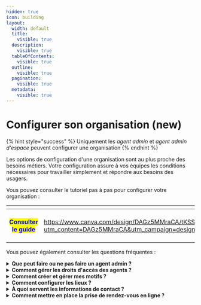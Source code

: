 ```yaml
---
hidden: true
icon: building
layout:
  width: default
  title:
    visible: true
  description:
    visible: true
  tableOfContents:
    visible: true
  outline:
    visible: true
  pagination:
    visible: true
  metadata:
    visible: true
---
```


# Configurer son organisation (new)

{% hint style="success" %}
Uniquement les _agent admin_ et _agent admin d'espace_ peuvent configurer une organisation
{% endhint %}

Les options de configuration d'une organisation sont au plus proche des besoins métiers. Votre configuration assure à vos équipes les conditions nécessaires pour travailler simplement et répondre aux besoins des usagers.&#x20;

Vous pouvez consulter le tutoriel pas à pas pour configurer votre organisation :&#x20;

<table data-view="cards"><thead><tr><th align="center"></th><th data-hidden data-card-target data-type="content-ref"></th></tr></thead><tbody><tr><td align="center"><h4><mark style="color:blue;">Consulter le guide</mark></h4></td><td><a href="https://www.canva.com/design/DAGz5MMraCA/tKSSSeonoaIX5HDmJZTsjA/view?utm_content=DAGz5MMraCA&#x26;utm_campaign=designshare&#x26;utm_medium=link2&#x26;utm_source=uniquelinks&#x26;utlId=h6bddb23c9b">https://www.canva.com/design/DAGz5MMraCA/tKSSSeonoaIX5HDmJZTsjA/view?utm_content=DAGz5MMraCA&#x26;utm_campaign=designshare&#x26;utm_medium=link2&#x26;utm_source=uniquelinks&#x26;utlId=h6bddb23c9b</a></td></tr></tbody></table>

Vous pouvez également consulter les questions fréquentes :&#x20;

<details>

<summary><strong>Que peut faire ou ne pas faire un agent admin ?</strong> </summary>

Le rôle _**Agent Admin**_ est un des 3 niveaux d'accès (_Agent Basique_, _Agent Admin_ et _Agent Admin d'Espace_) des comptes agent. Vous trouverez un résumé des rôles et permissions d'un _**Agent Admin**_ :&#x20;

* Périmètre d’accès : tous les services de son organisation&#x20;

- Périmètre de configuration : accès aux paramètres de l’organisation

* Tâches : créer des motifs, lieux, inviter des agents&#x20;

- Ne fait pas : créer des organisations, activer des services ni gérer l’espace

</details>

<details>

<summary><strong>Comment gérer les droits d'accès des agents ?</strong> </summary>

Vous pouvez ouvrir des accès aux agents de votre administration. Les agents pourront alors disposer d'un compte RDV Service Public on se connectant via un email et un mot de passe ou en utilisant [ProConnect](https://www.proconnect.gouv.fr).&#x20;

Vous trouverez des options de configurations organisées en 2 étapes :&#x20;

***

#### Niveau de permissions

Lors de l’invitation d’un agent, vous devez définir son niveau de permission :&#x20;

**Basique**\
Ce niveau permet à l’agent de :

* Gérer ses propres plages d’ouverture, indisponibilités et rendez-vous ;
* Gérer les rendez-vous des agents appartenant au **même service**.

{% hint style="warning" %}
**L’agent basique n’a pas accès au menu&#x20;**_**Configuration**_**, et ne peut donc pas modifier les paramètres de l’organisation.**
{% endhint %}

**Administrateur**\
Ce niveau donne à l’agent des droits étendus :

* Accès à l’agenda **de tous les agents** de l’organisation, quel que soit leur service ;
* Possibilité de modifier les plages d’ouverture, les indisponibilités et les rendez-vous de tous les agents ;
*   Accès au menu _**Configuration**_, lui permettant de :

    * Inviter d'autres agents ;
    * Créer et modifier des motifs de rendez-vous ;
    * Ajouter des lieux de permanences;&#x20;
    * Modifier les informations de l'organisation.



**Intervenant** \
Le statut intervenant fonctionne différemment des deux précédents :

* Il **n’est pas lié à une adresse e-mail** ;
* Sa création génère un **agenda autonome**, que vous pouvez nommer librement ;
* Cet agenda est ensuite **géré par les autres agents** de l’organisation.

Ce statut est idéal pour des **partenaires externes** effectuant des permanences ponctuelles dans votre structure. Bien qu’ils ne possèdent pas de compte **RDV Service Public**, les rendez-vous peuvent tout de même être pris sur cet agenda intervenant.

***

#### **Services**

Après avoir défini le niveau de droit et renseigné l’adresse e-mail ou un nom, vous devez l’associer au service auquel il est rattaché. Rattacher un agent à un service, c'est lui donner accès aux motifs et aux agendas agents associés à ce service.&#x20;

{% hint style="success" %}
**Il est possible de rattacher un agent à plusieurs services**.
{% endhint %}

{% hint style="danger" %}
**Une fois cette étape validée, il ne sera plus possible de modifier les services associés à l’agent.**
{% endhint %}

Si un changement est nécessaire :

* Contactez l’**Administrateur d'Espace** de votre compte **RDV Service Public** ;
* Ou supprimez l’agent concerné, puis recommencez l’invitation avec les bons paramètres.

***

</details>

<details>

<summary><strong>Comment créer et gérer mes motifs ?</strong> </summary>

Le motif est la raison du rendez-vous. Il permet de catégoriser les prises de rendez-vous, d’informer l’agent sur le contenu attendu et d’affiner les options (présentiel, téléphone, visio, option de prise de rendez-vous en ligne).&#x20;

Vous trouverez des options de configurations organisées sous 3 onglets :&#x20;

***

#### **Information générale**&#x20;

Un motif est avant tout un objet de rendez-vous qui se configure par un nom, une durée par défaut, un type et un service associé.&#x20;

{% hint style="success" %}
**Vos motifs seront accessibles par les agents des services associés**
{% endhint %}

Les agents pourront créer des plages de disponibilités avec des motifs configurés et ainsi faciliter la recherche de créneaux dans votre organisation et planifier des rendez-vous.

Si vous souhaitez proposer plusieurs modalités de rendez-vous (sur place, par téléphone, par visioconférence ou à domicile) ou plusieurs durée par défaut (30 minutes ou 60 minutes) pour un même motif, il sera nécessaire de dupliquer et créer plusieurs motifs.&#x20;

***

#### **Réservation en ligne**&#x20;

Un motif peut-être ouvert ou non à la prise de rendez-vous en ligne. Vous pouvez sélectionner cette option depuis l'onglet _**réservation en ligne**_ de l'écran de configuration des motifs. Vous devez cocher la case _ouvert aux usagers_.&#x20;

{% hint style="success" %}
**Une pastille&#x20;**_**en ligne**_**&#x20;s'affichera pour chaque motif.**&#x20;
{% endhint %}

Dès lors que vous ouvrez la prise de rendez-vous en ligne pour un motif, vous accéderez à des options de configurations supplémentaires liées au **délais minimum et maximum de réservation**. En configurant ces options, vous pouvez limiter la visibilités des disponibilités des plages de disponibilités des agents dans le parcours de prise de rendez-vous en ligne.

Aussi, vous pouvez offrir la possibilité à vos usagers de **modifier leur créneau de rendez-vous en autonomie**. Un bouton déplacer le RDV s'affichera depuis leur récapitulatif de rendez-vous accessible depuis les notifications email et SMS.&#x20;



Si votre organisation est dispose d'un **Dispositif de Recueil**, vous pouvez également raccorder vos disponibilités au moteur [France Titres](https://rendezvouspasseport.ants.gouv.fr/) (ANTS).&#x20;

Un menu déroulant intitulé _**catégorie**_ vous permet de sélectionner le motif du rendez-vous (CNI, Passeport ou CNI + Passeport). Une fois la catégorie choisie et les modifications enregistrées, les administrés pourront prendre rendez-vous directement via le moteur France Titres.

{% hint style="warning" %}
**Cette fonctionnalité est disponible uniquement si votre organisation dispose d’un Dispositif de Recueil (DR). Elle est activée lors de la création de votre compte. Si ce n’est pas le cas, n’hésitez pas à contacter notre équipe pour en demander l’activation.**
{% endhint %}

***

#### **Instruction et notification**

Vous pouvez personnaliser des instructions de rendez-vous, motif par motif. Vous pouvez personnaliser ces instructions depuis l'onglet _**notification et instruction.**_&#x20;

Cette fonctionnalité permet de faire afficher ces instructions :&#x20;

* **Avant le rendez-vous** : dans le parcours en ligne, avant qu'un usager sélectionne un créneau

- **Après le rendez-vous** : dans l'écran de confirmation du rendez-vous ainsi que dans la notification SMS, via l'URL _info/annulation_ et dans la notification email, via le champ _information supplémentaires_

</details>

<details>

<summary><strong>Comment configurer les lieux ?</strong> </summary>

Les lieux permettent d'associer les disponiblités des plages d'ouvertures des agents à des adresses de rendez-vous.&#x20;

{% hint style="success" %}
**L'adresse du rendez-vous est communiquée dans chaque notification SMS et emails**
{% endhint %}

Vous pouvez créer **autant de lieux que nécessaire** pour votre organisation. Cette fonctionnalité vous permet d’ajouter des lieux **supplémentaires**, en plus du **lieu principal** déjà défini lors de la création de votre compte.&#x20;

Cela est particulièrement utile si :

* Vos agents sont en **itinérance** ;
* Vous disposez de **plusieurs points d’accueil** pour les usagers.

Une fois les lieux créés, les agents pourront **associer leurs plages d’ouverture** aux différents lieux configurés.

</details>

<details>

<summary><strong>À quoi servent les informations de contact ?</strong>  </summary>

Cette fonctionnalité répond des usagers qui souhaitent facilement vous contacter en cas de besoin (difficultés à annuler son rendez-vous en autonomie, besoin d'informations complémentaires au rendez-vous, demande de modification de rendez-vous etc ...).&#x20;

Ces informations apparaîtront ainsi dans les récapitulatif de rendez-vous accessible depuis les notifications **email** ou **SMS.**&#x20;

</details>

<details>

<summary><strong>Comment mettre en place la prise de rendez-vous en ligne ?</strong> </summary>

Cette fonctionnalité permet à vos usagers de planifier des rendez-vous en autonomie depuis leur ordinateur ou téléphone avec vos services.&#x20;

{% hint style="success" %}
**Cette fonctionnalité est désactivée par défaut. Vous pouvez l'activer motif par motif.**&#x20;
{% endhint %}

Pour permettre la **prise de rendez-vous en ligne**, deux conditions doivent être remplies :

1. Avoir créé un ou plusieurs **motifs de rendez-vous en ligne** ;
2. **Associer ces motifs** à des **plages d’ouverture**.

Une fois ces conditions remplies, rendez-vous dans le **menu&#x20;**_**Configuration**_, onglet _**Réservation en ligne**._\
Vous y trouverez un **lien URL unique** : c’est par ce lien que les usagers pourront prendre rendez-vous avec votre organisation.

Vous pouvez diffuser cet URL sur :

* Votre **site internet** ;
* Vos communications par **e-mail** ;
* Tout autre support destiné à informer les usagers.



</details>

